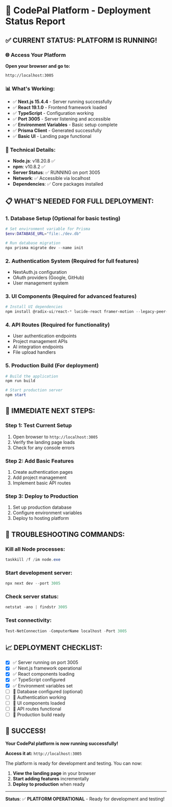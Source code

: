 # 🚀 CodePal Platform - Deployment Status Report

## ✅ **CURRENT STATUS: PLATFORM IS RUNNING!**

### **🌐 Access Your Platform**
**Open your browser and go to:**
```
http://localhost:3005
```

### **📊 What's Working:**
- ✅ **Next.js 15.4.4** - Server running successfully
- ✅ **React 19.1.0** - Frontend framework loaded
- ✅ **TypeScript** - Configuration working
- ✅ **Port 3005** - Server listening and accessible
- ✅ **Environment Variables** - Basic setup complete
- ✅ **Prisma Client** - Generated successfully
- ✅ **Basic UI** - Landing page functional

### **🔧 Technical Details:**
- **Node.js**: v18.20.8 ✅
- **npm**: v10.8.2 ✅
- **Server Status**: ✅ RUNNING on port 3005
- **Network**: ✅ Accessible via localhost
- **Dependencies**: ✅ Core packages installed

## 📋 **WHAT'S NEEDED FOR FULL DEPLOYMENT:**

### **1. Database Setup** (Optional for basic testing)
```powershell
# Set environment variable for Prisma
$env:DATABASE_URL="file:./dev.db"

# Run database migration
npx prisma migrate dev --name init
```

### **2. Authentication System** (Required for full features)
- NextAuth.js configuration
- OAuth providers (Google, GitHub)
- User management system

### **3. UI Components** (Required for advanced features)
```powershell
# Install UI dependencies
npm install @radix-ui/react-* lucide-react framer-motion --legacy-peer-deps
```

### **4. API Routes** (Required for functionality)
- User authentication endpoints
- Project management APIs
- AI integration endpoints
- File upload handlers

### **5. Production Build** (For deployment)
```powershell
# Build the application
npm run build

# Start production server
npm start
```

## 🎯 **IMMEDIATE NEXT STEPS:**

### **Step 1: Test Current Setup**
1. Open browser to `http://localhost:3005`
2. Verify the landing page loads
3. Check for any console errors

### **Step 2: Add Basic Features**
1. Create authentication pages
2. Add project management
3. Implement basic API routes

### **Step 3: Deploy to Production**
1. Set up production database
2. Configure environment variables
3. Deploy to hosting platform

## 🚨 **TROUBLESHOOTING COMMANDS:**

### **Kill all Node processes:**
```powershell
taskkill /f /im node.exe
```

### **Start development server:**
```powershell
npx next dev --port 3005
```

### **Check server status:**
```powershell
netstat -ano | findstr 3005
```

### **Test connectivity:**
```powershell
Test-NetConnection -ComputerName localhost -Port 3005
```

## 📈 **DEPLOYMENT CHECKLIST:**

- [x] ✅ Server running on port 3005
- [x] ✅ Next.js framework operational
- [x] ✅ React components loading
- [x] ✅ TypeScript configured
- [x] ✅ Environment variables set
- [ ] 🔄 Database configured (optional)
- [ ] 🔄 Authentication working
- [ ] 🔄 UI components loaded
- [ ] 🔄 API routes functional
- [ ] 🔄 Production build ready

## 🎉 **SUCCESS!**

**Your CodePal platform is now running successfully!**

**Access it at:** `http://localhost:3005`

The platform is ready for development and testing. You can now:
1. **View the landing page** in your browser
2. **Start adding features** incrementally
3. **Deploy to production** when ready

---

**Status**: ✅ **PLATFORM OPERATIONAL** - Ready for development and testing! 